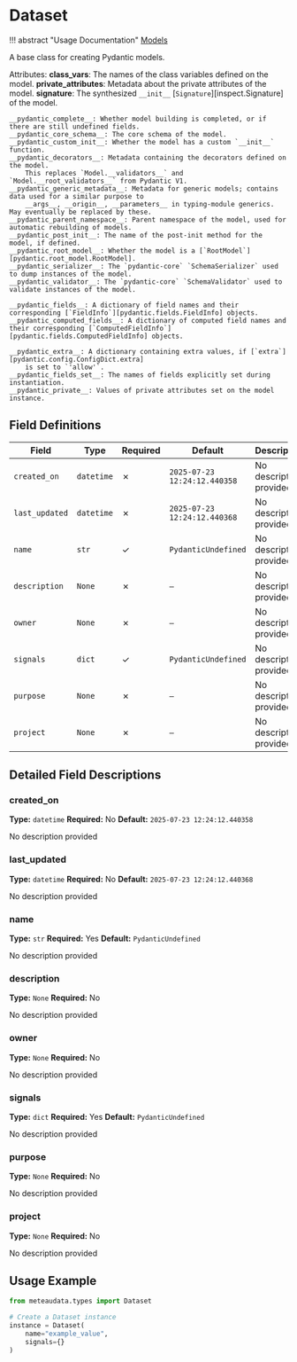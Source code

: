 # Dataset

!!! abstract "Usage Documentation"
    [Models](../concepts/models.md)

A base class for creating Pydantic models.

Attributes:
    __class_vars__: The names of the class variables defined on the model.
    __private_attributes__: Metadata about the private attributes of the model.
    __signature__: The synthesized `__init__` [`Signature`][inspect.Signature] of the model.

    __pydantic_complete__: Whether model building is completed, or if there are still undefined fields.
    __pydantic_core_schema__: The core schema of the model.
    __pydantic_custom_init__: Whether the model has a custom `__init__` function.
    __pydantic_decorators__: Metadata containing the decorators defined on the model.
        This replaces `Model.__validators__` and `Model.__root_validators__` from Pydantic V1.
    __pydantic_generic_metadata__: Metadata for generic models; contains data used for a similar purpose to
        __args__, __origin__, __parameters__ in typing-module generics. May eventually be replaced by these.
    __pydantic_parent_namespace__: Parent namespace of the model, used for automatic rebuilding of models.
    __pydantic_post_init__: The name of the post-init method for the model, if defined.
    __pydantic_root_model__: Whether the model is a [`RootModel`][pydantic.root_model.RootModel].
    __pydantic_serializer__: The `pydantic-core` `SchemaSerializer` used to dump instances of the model.
    __pydantic_validator__: The `pydantic-core` `SchemaValidator` used to validate instances of the model.

    __pydantic_fields__: A dictionary of field names and their corresponding [`FieldInfo`][pydantic.fields.FieldInfo] objects.
    __pydantic_computed_fields__: A dictionary of computed field names and their corresponding [`ComputedFieldInfo`][pydantic.fields.ComputedFieldInfo] objects.

    __pydantic_extra__: A dictionary containing extra values, if [`extra`][pydantic.config.ConfigDict.extra]
        is set to `'allow'`.
    __pydantic_fields_set__: The names of fields explicitly set during instantiation.
    __pydantic_private__: Values of private attributes set on the model instance.

## Field Definitions

| Field | Type | Required | Default | Description |
|-------|------|----------|---------|-------------|
| `created_on` | `datetime` | ✗ | `2025-07-23 12:24:12.440358` | No description provided |
| `last_updated` | `datetime` | ✗ | `2025-07-23 12:24:12.440368` | No description provided |
| `name` | `str` | ✓ | `PydanticUndefined` | No description provided |
| `description` | `None` | ✗ | `—` | No description provided |
| `owner` | `None` | ✗ | `—` | No description provided |
| `signals` | `dict` | ✓ | `PydanticUndefined` | No description provided |
| `purpose` | `None` | ✗ | `—` | No description provided |
| `project` | `None` | ✗ | `—` | No description provided |

## Detailed Field Descriptions

### created_on

**Type:** `datetime`
**Required:** No
**Default:** `2025-07-23 12:24:12.440358`

No description provided

### last_updated

**Type:** `datetime`
**Required:** No
**Default:** `2025-07-23 12:24:12.440368`

No description provided

### name

**Type:** `str`
**Required:** Yes
**Default:** `PydanticUndefined`

No description provided

### description

**Type:** `None`
**Required:** No

No description provided

### owner

**Type:** `None`
**Required:** No

No description provided

### signals

**Type:** `dict`
**Required:** Yes
**Default:** `PydanticUndefined`

No description provided

### purpose

**Type:** `None`
**Required:** No

No description provided

### project

**Type:** `None`
**Required:** No

No description provided

## Usage Example

```python
from meteaudata.types import Dataset

# Create a Dataset instance
instance = Dataset(
    name="example_value",
    signals={}
)
```
